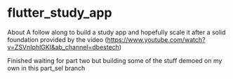 # flutter_study_app

About
A follow along to build a study app and hopefully scale it after a solid foundation provided by the video (https://www.youtube.com/watch?v=ZSVnIphlGKI&ab_channel=dbestech)

<!-- rules_version = '2'; service cloud.firestore {
match /databases/{database}/documents { 
    match /questionPapers/{ppr}/questions/{q}{ 
      allow read, write: if request.auth != null 
      }
      
	match /leaderboard/{document=**} { 
  	allow read, write: if true;
	}
    match /questionPapers/{document=**} { 
      allow read, write: if true;
    }
    match /users/{document=**} { 
      allow read, write: if true;
    }
} 
} -->

Finished waiting for part two but building some of the stuff demoed on my own in this part_sel branch
